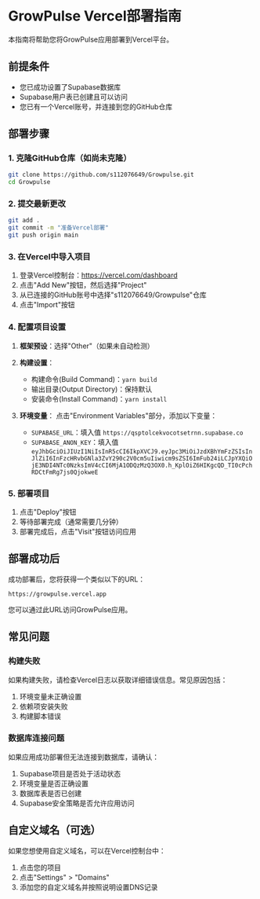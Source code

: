# GrowPulse Vercel部署指南

本指南将帮助您将GrowPulse应用部署到Vercel平台。

## 前提条件

- 您已成功设置了Supabase数据库
- Supabase用户表已创建且可以访问
- 您已有一个Vercel账号，并连接到您的GitHub仓库

## 部署步骤

### 1. 克隆GitHub仓库（如尚未克隆）

```bash
git clone https://github.com/s112076649/Growpulse.git
cd Growpulse
```

### 2. 提交最新更改

```bash
git add .
git commit -m "准备Vercel部署"
git push origin main
```

### 3. 在Vercel中导入项目

1. 登录Vercel控制台：https://vercel.com/dashboard
2. 点击"Add New"按钮，然后选择"Project"
3. 从已连接的GitHub账号中选择"s112076649/Growpulse"仓库
4. 点击"Import"按钮

### 4. 配置项目设置

1. **框架预设**：选择"Other"（如果未自动检测）
2. **构建设置**：
   - 构建命令(Build Command)：`yarn build`
   - 输出目录(Output Directory)：保持默认
   - 安装命令(Install Command)：`yarn install`

3. **环境变量**：
   点击"Environment Variables"部分，添加以下变量：
   - `SUPABASE_URL`：填入值 `https://qsptolcekvocotsetrnn.supabase.co`
   - `SUPABASE_ANON_KEY`：填入值 `eyJhbGciOiJIUzI1NiIsInR5cCI6IkpXVCJ9.eyJpc3MiOiJzdXBhYmFzZSIsInJlZiI6InFzcHRvbGNla3ZvY290c2V0cm5uIiwicm9sZSI6ImFub24iLCJpYXQiOjE3NDI4NTc0NzksImV4cCI6MjA1ODQzMzQ3OX0.h_KplOiZ6HIKgcQD_TI0cPchRDCtFmRg7js0QjokweE`

### 5. 部署项目

1. 点击"Deploy"按钮
2. 等待部署完成（通常需要几分钟）
3. 部署完成后，点击"Visit"按钮访问应用

## 部署成功后

成功部署后，您将获得一个类似以下的URL：
```
https://growpulse.vercel.app
```

您可以通过此URL访问GrowPulse应用。

## 常见问题

### 构建失败

如果构建失败，请检查Vercel日志以获取详细错误信息。常见原因包括：

1. 环境变量未正确设置
2. 依赖项安装失败
3. 构建脚本错误

### 数据库连接问题

如果应用成功部署但无法连接到数据库，请确认：

1. Supabase项目是否处于活动状态
2. 环境变量是否正确设置
3. 数据库表是否已创建
4. Supabase安全策略是否允许应用访问

## 自定义域名（可选）

如果您想使用自定义域名，可以在Vercel控制台中：

1. 点击您的项目
2. 点击"Settings" > "Domains"
3. 添加您的自定义域名并按照说明设置DNS记录 